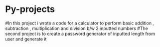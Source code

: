 # Py-projects
#In this project i wrote a code for a calculator to perform basic addition , subtraction , multiplication and division b/w 2 inputted numbers
#The second project is to create a password generator of inputted length from user and generate it
